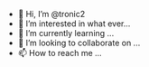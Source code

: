 - 👋 Hi, I’m @tronic2
- 👀 I’m interested in what ever...
- 🌱 I’m currently learning ...
- 💞️ I’m looking to collaborate on ...
- 📫 How to reach me ...

<!---
tronic2/tronic2 is a ✨ special ✨ repository because its `README.md` (this file) appears on your GitHub profile.
You can click the Preview link to take a look at your changes.
--->
